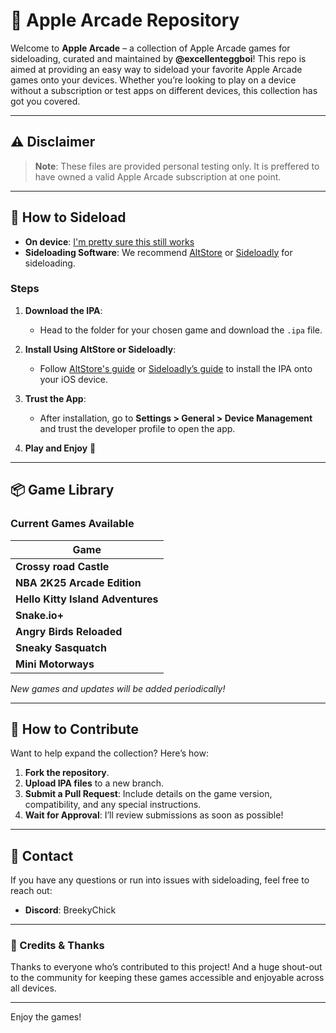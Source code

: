 # 🍏 Apple Arcade Repository

Welcome to **Apple Arcade** – a collection of Apple Arcade games for sideloading, curated and maintained by **@excellenteggboi**! This repo is aimed at providing an easy way to sideload your favorite Apple Arcade games onto your devices. Whether you’re looking to play on a device without a subscription or test apps on different devices, this collection has got you covered.

---

## ⚠️ Disclaimer
> **Note**: These files are provided personal testing only. It is preffered to have owned a valid Apple Arcade subscription at one point.
---

## 📲 How to Sideload

- **On device**: [I'm pretty sure this still works](https://routinehub.co/shortcut/17040/)
- **Sideloading Software**: We recommend [AltStore](https://altstore.io) or [Sideloadly](https://sideloadly.io) for sideloading.

### Steps
1. **Download the IPA**:
   - Head to the folder for your chosen game and download the `.ipa` file.
  
2. **Install Using AltStore or Sideloadly**:
   - Follow [AltStore's guide](https://altstore.io/) or [Sideloadly’s guide](https://sideloadly.io/) to install the IPA onto your iOS device.
  
3. **Trust the App**:
   - After installation, go to **Settings > General > Device Management** and trust the developer profile to open the app.

4. **Play and Enjoy** 🎉

---

## 📦 Game Library

### Current Games Available
| Game |
|------|
| **Crossy road Castle** | 
| **NBA 2K25 Arcade Edition** |
| **Hello Kitty Island Adventures** | 
| **Snake.io+** | 
| **Angry Birds Reloaded** | 
| **Sneaky Sasquatch** | 
| **Mini Motorways** | 

*New games and updates will be added periodically!*

---

## 🚀 How to Contribute

Want to help expand the collection? Here’s how:
1. **Fork the repository**.
2. **Upload IPA files** to a new branch.
3. **Submit a Pull Request**: Include details on the game version, compatibility, and any special instructions.
4. **Wait for Approval**: I’ll review submissions as soon as possible!

---

## 📧 Contact

If you have any questions or run into issues with sideloading, feel free to reach out:
- **Discord**: BreekyChick

---

### 🙏 Credits & Thanks
Thanks to everyone who’s contributed to this project! And a huge shout-out to the community for keeping these games accessible and enjoyable across all devices.

---

Enjoy the games!
